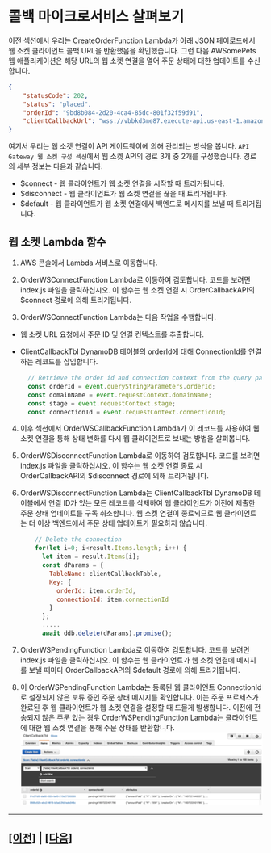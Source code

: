 # 콜백 마이크로서비스 살펴보기

이전 섹션에서 우리는 CreateOrderFunction Lambda가 아래 JSON 페이로드에서 웹 소켓 클라이언트 콜백 URL을 반환했음을 확인했습니다. 그런 다음 AWSomePets 웹 애플리케이션은 해당 URL의 웹 소켓 연결을 열어 주문 상태에 대한 업데이트를 수신합니다.
```json
{
    "statusCode": 202,
    "status": "placed",
    "orderId": "9bd8b084-2d20-4ca4-85dc-801f32f59d91",
    "clientCallbackUrl": "wss://vbbkd3me87.execute-api.us-east-1.amazonaws.com/v1?orderId=9bd8b084-2d20-4ca4-85dc-801f32f59d91"
}
```

여기서 우리는 웹 소켓 연결이 API 게이트웨이에 의해 관리되는 방식을 봅니다. ```API Gateway 웹 소켓 구성 섹션```에서 웹 소켓 API의 경로 3개 중 2개를 구성했습니다. 경로의 세부 정보는 다음과 같습니다.<br>
* $connect - 웹 클라이언트가 웹 소켓 연결을 시작할 때 트리거됩니다.
* $disconnect - 웹 클라이언트가 웹 소켓 연결을 끊을 때 트리거됩니다.
* $default - 웹 클라이언트가 웹 소켓 연결에서 백엔드로 메시지를 보낼 때 트리거됩니다.

## 웹 소켓 Lambda 함수

1. AWS 콘솔에서 Lambda 서비스로 이동합니다.

2. OrderWSConnectFunction Lambda로 이동하여 검토합니다. 코드를 보려면 index.js 파일을 클릭하십시오. 이 함수는 웹 소켓 연결 시 OrderCallbackAPI의 $connect 경로에 의해 트리거됩니다.

3. OrderWSConnectFunction Lambda는 다음 작업을 수행합니다.<br>
* 웹 소켓 URL 요청에서 주문 ID 및 연결 컨텍스트를 추출합니다.
* ClientCallbackTbl DynamoDB 테이블의 orderId에 대해 ConnectionId를 연결하는 레코드를 삽입합니다.

    ```javascript
      // Retrieve the order id and connection context from the query parameter
      const orderId = event.queryStringParameters.orderId;
      const domainName = event.requestContext.domainName;
      const stage = event.requestContext.stage;
      const connectionId = event.requestContext.connectionId;
    ```

4. 이후 섹션에서 OrderWSCallbackFunction Lambda가 이 레코드를 사용하여 웹 소켓 연결을 통해 상태 변화를 다시 웹 클라이언트로 보내는 방법을 살펴봅니다.

5. OrderWSDisconnectFunction Lambda로 이동하여 검토합니다. 코드를 보려면 index.js 파일을 클릭하십시오. 이 함수는 웹 소켓 연결 종료 시 OrderCallbackAPI의 $disconnect 경로에 의해 트리거됩니다.

6. OrderWSDisconnectFunction Lambda는 ClientCallbackTbl DynamoDB 테이블에서 연결 ID가 있는 모든 레코드를 삭제하여 웹 클라이언트가 이전에 제출한 주문 상태 업데이트를 구독 취소합니다. 웹 소켓 연결이 종료되므로 웹 클라이언트는 더 이상 백엔드에서 주문 상태 업데이트가 필요하지 않습니다.

    ```javascript
        // Delete the connection
        for(let i=0; i<result.Items.length; i++) {
          let item = result.Items[i];
          const dParams = {
            TableName: clientCallbackTable,
            Key: {
              orderId: item.orderId,
              connectionId: item.connectionId
            }
          };
          .....
          await ddb.delete(dParams).promise();
    ```
7. OrderWSPendingFunction Lambda로 이동하여 검토합니다. 코드를 보려면 index.js 파일을 클릭하십시오. 이 함수는 웹 클라이언트가 웹 소켓 연결에 메시지를 보낼 때마다 OrderCallbackAPI의 $default 경로에 의해 트리거됩니다.

8. 이 OrderWSPendingFunction Lambda는 등록된 웹 클라이언트 ConnectionId로 설정되지 않은 보류 중인 주문 상태 메시지를 확인합니다. 이는 주문 프로세스가 완료된 후 웹 클라이언트가 웹 소켓 연결을 설정할 때 드물게 발생합니다. 이전에 전송되지 않은 주문 있는 경우 OrderWSPendingFunction Lambda는 클라이언트에 대한 웹 소켓 연결을 통해 주문 상태를 반환합니다.<br>
![DynamoDB ClientCallbackTbl Pending](assets/ddb-clientcallbacktbl-pending.png)

---

## [[이전]](5.2-CreateOrderFunction-lambda.md) | [[다음]](7-explore-step-functions.md)
